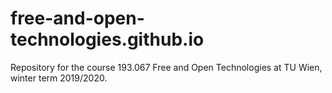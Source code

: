 # free-and-open-technologies.github.io
Repository for the course 193.067 Free and Open Technologies at TU Wien, winter term 2019/2020.
